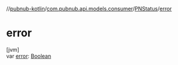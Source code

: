 //[pubnub-kotlin](../../../index.md)/[com.pubnub.api.models.consumer](../index.md)/[PNStatus](index.md)/[error](error.md)

# error

[jvm]\
var [error](error.md): [Boolean](https://kotlinlang.org/api/latest/jvm/stdlib/kotlin/-boolean/index.html)
